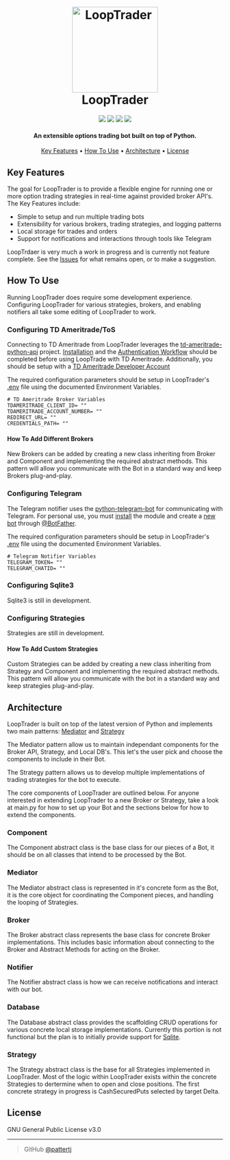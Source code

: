 
<h1 align="center">
  <br>
  <a href="https://github.com/pattertj/LoopTrader/"><img src="https://i.ibb.co/KqRpvVN/stock-exchange-app-2.png" alt="LoopTrader" width="200"></a><br>
  LoopTrader
  <br>
</h1>

<p align="center">
<img src="https://img.shields.io/github/issues/pattertj/LoopTrader?style=for-the-badge"> <img src="https://img.shields.io/github/forks/pattertj/LoopTrader?style=for-the-badge"> <img src="https://img.shields.io/github/stars/pattertj/LoopTrader?style=for-the-badge"> <img src="https://img.shields.io/github/license/pattertj/LoopTrader?style=for-the-badge">
</p>

<h4 align="center">An extensible options trading bot built on top of Python.</h4>

<p align="center">
  <a href="#key-features">Key Features</a> •
  <a href="#how-to-use">How To Use</a> •
  <a href="#architecture">Architecture</a> •
  <a href="#license">License</a>
</p>

## Key Features

The goal for LoopTrader is to provide a flexible engine for running one or more option trading strategies in real-time against provided broker API's. The Key Features include:

* Simple to setup and run multiple trading bots
* Extensibility for various brokers, trading strategies, and logging patterns
* Local storage for trades and orders
* Support for notifications and interactions through tools like Telegram  

LoopTrdaer is very much a work in progress and is currently not feature complete. See the [Issues](https://github.com/pattertj/LoopTrader/issues) for what remains open, or to make a suggestion.

## How To Use

Running LoopTrader does require some development experience. Configuring LoopTrader for various strategies, brokers, and enabling notifiers all take some editing of LoopTrader to work.

### Configuring TD Ameritrade/ToS

Connecting to TD Ameritrade from LoopTrader leverages the [td-ameritrade-python-api](https://github.com/areed1192/td-ameritrade-python-api) project. [Installation](https://github.com/areed1192/td-ameritrade-python-api#installation) and the [Authentication Workflow](https://github.com/areed1192/td-ameritrade-python-api#authentication-workflow) should be completed before using LoopTrade with TD Ameritrade. Additionally, you should be setup with a [TD Ameritrade Developer Account](https://developer.tdameritrade.com/apis)

The required configuration parameters should be setup in LoopTrader's [.env](https://github.com/pattertj/LoopTrader/blob/main/.env) file using the documented Environment Variables.

    # TD Ameritrade Broker Variables
    TDAMERITRADE_CLIENT_ID= ""
    TDAMERITRADE_ACCOUNT_NUMBER= ""
    REDIRECT_URL= ""
    CREDENTIALS_PATH= ""

#### How To Add Different Brokers

New Brokers can be added by creating a new class inheriting from Broker and Component and implementing the required abstract methods. This pattern will allow you communicate with the Bot in a standard way and keep Brokers plug-and-play.

### Configuring Telegram

The Telegram notifier uses the [python-telegram-bot](https://github.com/python-telegram-bot/python-telegram-bot) for communicating with Telegram. For personal use, you must [install](https://github.com/python-telegram-bot/python-telegram-bot#installing) the module and create a [new bot](https://core.telegram.org/bots#6-botfather) through [@BotFather](https://t.me/botfather).

The required configuration parameters should be setup in LoopTrader's [.env](https://github.com/pattertj/LoopTrader/blob/main/.env) file using the documented Environment Variables.

    # Telegram Notifier Variables
    TELEGRAM_TOKEN= ""
    TELEGRAM_CHATID= ""

### Configuring Sqlite3

Sqlite3 is still in development.

### Configuring Strategies

Strategies are still in development.

#### How To Add Custom Strategies

Custom Strategies can be added by creating a new class inheriting from Strategy and Component and implementing the required abstract methods. This pattern will allow you communicate with the bot in a standard way and keep strategies plug-and-play.

## Architecture

LoopTrader is built on top of the latest version of Python and implements two main patterns: [Mediator](https://sourcemaking.com/design_patterns/mediator) and [Strategy](https://sourcemaking.com/design_patterns/strategy)

The Mediator pattern allow us to maintain independant components for the Broker API, Strategy, and Local DB's. This let's the user pick and choose the components to include in their Bot.

The Strategy pattern allows us to develop multiple implementations of trading strategies for the bot to execute.

The core components of LoopTrader are outlined below. For anyone interested in extending LoopTrader to a new Broker or Strategy, take a look at main.py for how to set up your Bot and the sections below for how to extend the components.

### Component

The Component abstract class is the base class for our pieces of a Bot, it should be on all classes that intend to be processed by the Bot.

### Mediator

The Mediator abstract class is represented in it's concrete form as the Bot, it is the core object for coordinating the Component pieces, and handling the looping of Strategies.

### Broker

The Broker abstract class represents the base class for concrete Broker implementations. This includes basic information about connecting to the Broker and Abstract Methods for acting on the Broker.

### Notifier

The Notifier abstract class is how we can receive notifications and interact with our bot.

### Database

The Database abstract class provides the scaffolding CRUD operations for various concrete local storage implementations. Currently this portion is not functional but the plan is to initially provide support for [Sqlite](https://sqlite.org/index.html).

### Strategy

The Strategy abstract class is the base for all Strategies implemented in LoopTrader. Most of the logic within LoopTrader exists within the concrete Strategies to dertermine when to open and close positions. The first concrete strategy in progress is CashSecuredPuts selected by target Delta.

## License

GNU General Public License v3.0

---

> GitHub [@pattertj](https://github.com/pattertj)
